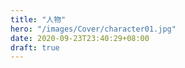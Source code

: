 ```yaml
---
title: "人物"
hero: "/images/Cover/character01.jpg"
date: 2020-09-23T23:40:29+08:00
draft: true
---
```


